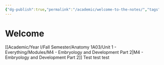 ```yaml
---
{"dg-publish":true,"permalink":"/academic/welcome-to-the-notes/","tags":["gardenEntry"]}
---
```


# Welcome
[[Academic/Year I/Fall Semester/Anatomy 1A03/Unit 1 - Everything/Modules/M4 - Embryology and Development Part 2\|M4 - Embryology and Development Part 2]]
Test test test